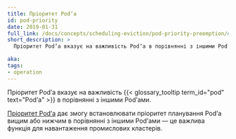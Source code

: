 ```yaml
---
title: Пріоритет Podʼа
id: pod-priority
date: 2019-01-31
full_link: /docs/concepts/scheduling-eviction/pod-priority-preemption/#pod-priority
short_description: >
  Пріоритет Podʼа вказує на важливість Podʼа в порівнянні з іншими Podʼами.

aka:
tags:
- operation
---
```

Пріоритет Podʼа вказує на важливість {{< glossary_tooltip term_id="pod" text="Podʼа" >}} в порівнянні з іншими Podʼами.

<!--more-->

[Пріоритет Podʼа](/docs/concepts/scheduling-eviction/pod-priority-preemption/#pod-priority) дає змогу встановлювати пріоритет планування Podʼа вищим або нижчим в порівнянні з іншими Podʼами — це важлива функція для навантаження промислових кластерів.
